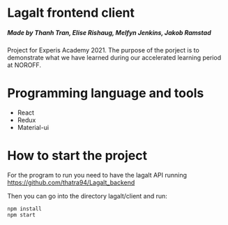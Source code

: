 # Lagalt frontend client

##### Made by Thanh Tran, Elise Rishaug, Melfyn Jenkins, Jakob Ramstad

Project for Experis Academy 2021. The purpose of the porject is to demonstrate what we have learned during our accelerated learning period at NOROFF.

# Programming language and tools

- React
- Redux
- Material-ui

# How to start the project

For the program to run you need to have the lagalt API running https://github.com/thatra94/Lagalt_backend

Then you can go into the directory lagalt/client and run:

```
npm install
npm start
```

